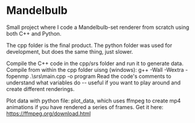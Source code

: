 # Mandelbulb

Small project where I code a Mandelbulb-set renderer from scratch using both C++ and Python.

The cpp folder is the final product. The python folder was used for development, but does the same thing, just slower.

Compile the C++ code in the cpp/srs folder and run it to generate data.
Compile from within the cpp folder uisng (windows): g++ -Wall -Wextra -fopenmp .\srs\main.cpp -o program
Read the code's comments to understand what variables do -- useful if you want to play around and create different renderings.

Plot data with python file: plot_data, which uses ffmpeg to create mp4 animations if you have rendered a series of frames.
Get it here: https://ffmpeg.org/download.html
